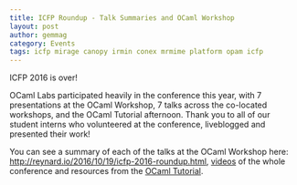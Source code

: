 ```yaml
---
title: ICFP Roundup - Talk Summaries and OCaml Workshop
layout: post
author: gemmag
category: Events
tags: icfp mirage canopy irmin conex mrmime platform opam icfp
---
```


ICFP 2016 is over!

OCaml Labs participated heavily in the conference this year, with 7
presentations at the OCaml Workshop, 7 talks across the co-located
workshops, and the OCaml Tutorial afternoon. Thank you to all of our
student interns who volunteered at the conference, liveblogged and
presented their work!

You can see a summary of each of the talks at the OCaml Workshop here:
<http://reynard.io/2016/10/19/icfp-2016-roundup.html>,
[videos](https://www.youtube.com/channel/UCwRL68qZFfub1Ep1EScfmBw) of
the whole conference and resources from the [OCaml
Tutorial](https://github.com/ocamllabs/2048-tutorial/blob/master/task.md).
